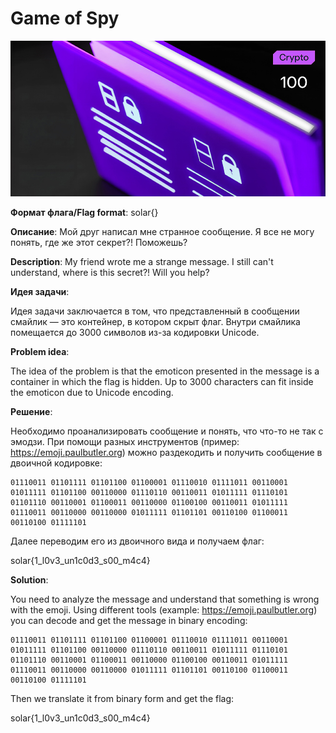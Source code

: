 # Game of Spy

![alt text](Crypto.jpg)

**Формат флага/Flag format**: solar{}

**Описание**: Мой друг написал мне странное сообщение. Я все не могу понять, где же этот секрет?! Поможешь?

**Description**: My friend wrote me a strange message. I still can't understand, where is this secret?! Will you help?

**Идея задачи**:

Идея задачи заключается в том, что представленный в сообщении смайлик — это контейнер, в котором скрыт флаг. Внутри смайлика помещается до 3000 символов из-за кодировки Unicode.

**Problem idea**:

The idea of the problem is that the emoticon presented in the message is a container in which the flag is hidden. Up to 3000 characters can fit inside the emoticon due to Unicode encoding.

**Решение**:

Необходимо проанализировать сообщение и понять, что что-то не так с эмодзи. При помощи разных инструментов (пример: https://emoji.paulbutler.org) можно раздекодить и получить сообщение в двоичной кодировке:

```
01110011 01101111 01101100 01100001 01110010 01111011 00110001 01011111 01101100 00110000 01110110 00110011 01011111 01110101 01101110 00110001 01100011 00110000 01100100 00110011 01011111 01110011 00110000 00110000 01011111 01101101 00110100 01100011 00110100 01111101
```

Далее переводим его из двоичного вида и получаем флаг:

solar{1_l0v3_un1c0d3_s00_m4c4}

**Solution**:

You need to analyze the message and understand that something is wrong with the emoji. Using different tools (example: https://emoji.paulbutler.org) you can decode and get the message in binary encoding:

```
01110011 01101111 01101100 01100001 01110010 01111011 00110001 01011111 01101100 00110000 01110110 00110011 01011111 01110101 01101110 00110001 01100011 00110000 01100100 00110011 01011111 01110011 00110000 00110000 01011111 01101101 00110100 01100011 00110100 01111101
```

Then we translate it from binary form and get the flag:

solar{1_l0v3_un1c0d3_s00_m4c4}